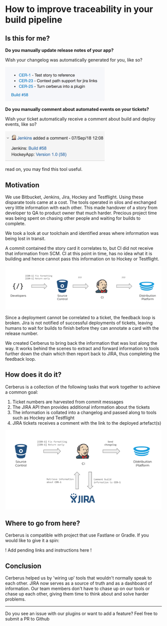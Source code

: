 # How to improve traceability in your build pipeline

## Is this for me?

**Do you manually update release notes of your app?**

Wish your changelog was automatically generated for you, like so?


<img src="assets/hockey_changelog.png" alt="changelog" width="320"/>

**Do you manually comment about automated events on your tickets?**

Wish your ticket automatically receive a comment about build and deploy events, like so?

<img src="assets/jira_comment.png" alt="Jira Comment" width="320"/>

read on, you may find this tool useful.

## Motivation

We use Bitbucket, Jenkins, Jira, Hockey and Testflight. Using these disparate tools came at a cost. The tools operated in silos and exchanged very little information with each other. This made handover of a story from developer to QA to product owner that much harder. Precious project time was being spent on chasing other people and waiting for builds to complete.

We took a look at our toolchain and identified areas where information was being lost in transit.

A commit contained the story card it correlates to, but CI did not receive that information from SCM.
CI at this point in time, has no idea what it is building and hence cannot pass this information on to Hockey or Testflight.

![No Traceability](assets/no_traceability.png)

Since a deployment cannot be correlated to a ticket, the feedback loop is broken. Jira is not notified of successful deployments of tickets, leaving humans to wait for builds to finish before they can annotate a card with the release number.

We created Cerberus to bring back the information that was lost along the way. It works behind the scenes to extract and forward information to tools further down the chain which then report back to JIRA, thus completing the feedback loop.

## How does it do it?

Cerberus is a collection of the following tasks that work together to achieve a common goal:

1. Ticket numbers are harvested from commit messages
2. The JIRA API then provides additional information about the tickets
3. The information is collated into a changelog and passed along to tools such as Hockey and Testflight
4. JIRA tickets receives a comment with the link to the deployed artefact(s)

![Cerberus Flow](assets/cerberus_flow.png)

## Where to go from here?

Cerberus is compatible with project that use Fastlane or Gradle. If you would like to give it a spin:

! Add pending links and instructions here !

## Conclusion

Cerberus helped us by 'wiring up' tools that wouldn't normally speak to each other. JIRA now serves as a source of truth and as a dashboard of information. Our team members don't have to chase up on our tools or chase up each other,  giving them time to think about and solve harder problems.

---

Do you see an issue with our plugins or want to add a feature? Feel free to submit a PR to Github <!link pending>
